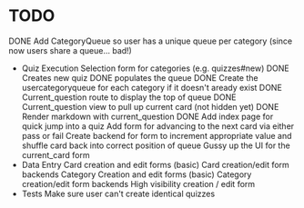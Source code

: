 # TODO

DONE Add CategoryQueue so user has a unique queue per category (since now users share a queue... bad!)
* Quiz Execution
  Selection form for categories (e.g. quizzes#new)
    DONE Creates new quiz 
    DONE populates the queue
      DONE Create the usercategoryqueue for each category if it doesn't aready exist
    DONE Current_question route to display the top of queue
    DONE Current_question view to pull up current card (not hidden yet)
    DONE Render markdown with current_question
    DONE Add index page for quick jump into a quiz
    Add form for advancing to the next card via either pass or fail
    Create backend for form to increment appropriate value and shuffle card back into correct position of queue
    Gussy up the UI for the current_card form
* Data Entry
  Card creation and edit forms (basic)
  Card creation/edit form backends
  Category Creation and edit forms (basic)
  Category creation/edit form backends
  High visibility creation / edit form
* Tests
  Make sure user can't create identical quizzes